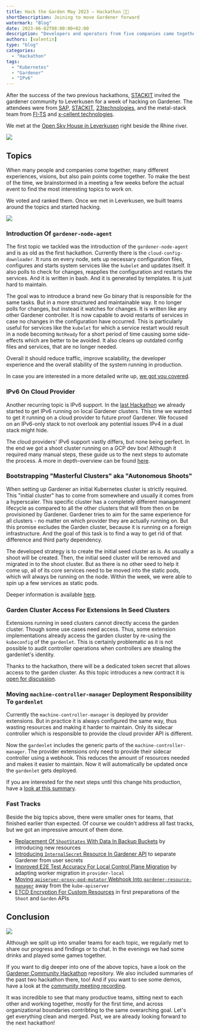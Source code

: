 ```yaml
---
title: Hack the Garden May 2023 – Hackathon 🧑‍🌾
shortDescription: Joining to move Gardener forward
watermark: "Blog"
date: 2023-06-02T08:00:00+02:00
description: "Developers and operators from five companies came together for a week in Leverkusen, for moving Gardener forward"
authors: [valentin]
type: "blog"
categories:
  - "Hackathon"
tags:
  - "Kubernetes"
  - "Gardener"
  - "IPv6"
---
```


After the success of the two previous hackathons, [STACKIT](https://www.stackit.de/) invited the gardener community to Leverkusen for a week of hacking on Gardener. The attendees were from [SAP](https://sap.com), [STACKIT](https://www.stackit.de/), [23technologies](https://23technologies.cloud/), and the metal-stack team from [FI-TS](https://f-i-ts.de) and [x-cellent technologies](https://x-cellent.com).

<!-- truncate -->

We met at the [Open Sky House in Leverkusen](https://www.openskyhouse.org/en/) right beside the Rhine river.

![](location.jpg)

## Topics

When many people and companies come together, many different experiences, visions, but also pain points come together. To make the best of the time, we brainstormed in a meeting a few weeks before the actual event to find the most interesting topics to work on.

We voted and ranked them. Once we met in Leverkusen, we built teams around the topics and started hacking.

![](hands-on.jpg)

### Introduction Of `gardener-node-agent`

The first topic we tackled was the introduction of the `gardener-node-agent` and is as old as the first hackathon. Currently there is the `cloud-config-downloader`. It runs on every node, sets up necessary configuration files, configures and starts system services like the `kubelet` and updates itself. It also polls to check for changes, reapplies the configuration and restarts the services. And it is written in bash. And it is generated by templates. It is just hard to maintain.

The goal was to introduce a brand new Go binary that is responsible for the same tasks. But in a more structured and maintainable way. It no longer polls for changes, but instead it watches for changes. It is written like any other Gardener controller. It is now capable to avoid restarts of services in case no changes in the configuration have occurred. This is particularly useful for services like the `kubelet` for which a service restart would result in a node becoming `NotReady` for a short period of time causing some side-effects which are better to be avoided. It also cleans up outdated config files and services, that are no longer needed.

Overall it should reduce traffic, improve scalability, the developer experience and the overall stability of the system running in production.

In case you are interested in a more detailed write up, [we got you covered](https://github.com/gardener-community/hackathon/blob/main/2023-05_Leverkusen/gardener-node-agent/readme.md).

### IPv6 On Cloud Provider

Another recurring topic is IPv6 support. In the [last Hackathon](https://metal-stack.io/blog/2022/10/hack-the-garden/) we already started to get IPv6 running on local Gardener clusters. This time we wanted to get it running on a cloud provider to future proof Gardener. We focused on an IPv6-only stack to not overlook any potential issues IPv4 in a dual stack might hide.

The cloud providers' IPv6 support vastly differs, but none being perfect.
In the end we got a shoot cluster running on a GCP dev box! Although it required many manual steps, these guide us to the next steps to automate the process. A more in depth-overview can be found [here](https://github.com/gardener-community/hackathon/tree/main/2023-05_Leverkusen#-ipv6-on-cloud-provider).

### Bootstrapping "Masterful Clusters" aka "Autonomous Shoots"

When setting up Gardener an initial Kubernetes cluster is strictly required. This "initial cluster" has to come from somewhere and usually it comes from a hyperscaler. This specific cluster has a completely different management lifecycle as compared to all the other clusters that will from then on be provisioned by Gardener. Gardener tries to aim for the same experience for all clusters - no matter on which provider they are actually running on. But this promise excludes the Garden cluster, because it is running on a foreign infrastructure. And the goal of this task is to find a way to get rid of that difference and third party dependency.

The developed strategy is to create the initial seed cluster as is. As usually a shoot will be created. Then, the initial seed cluster will be removed and migrated in to the shoot cluster. But as there is no other seed to help it come up, all of its core services need to be moved into the static pods, which will always be running on the node. Within the week, we were able to spin up a few services as static pods.

Deeper information is available [here](https://github.com/gardener-community/hackathon/tree/main/2023-05_Leverkusen/masterful-shoot).

### Garden Cluster Access For Extensions In Seed Clusters

Extensions running in seed clusters cannot directly access the garden cluster. Though some use cases need access. Thus, some extension implementations already access the garden cluster by re-using the `kubeconfig` of the `gardenlet`. This is certainly problematic as it is not possible to audit controller operations when controllers are stealing the gardenlet's identity.

Thanks to the hackathon, there will be a dedicated token secret that allows access to the garden cluster. As this topic introduces a new contract it is [open for discussion](https://github.com/gardener-community/hackathon/tree/main/2023-05_Leverkusen#-garden-cluster-access-for-extensions-in-seed-clusters).

### Moving `machine-controller-manager` Deployment Responsibility To `gardenlet`

Currently the `machine-controller-manager` is deployed by provider extensions. But in practice it is always configured the same way, thus wasting resources and making it harder to maintain. Only its sidecar controller which is responsible to provide the cloud provider API is different.

Now the `gardenlet` includes the generic parts of the `machine-controller-manager`. The provider extensions only need to provide their sidecar controller using a webhook. This reduces the amount of resources needed and makes it easier to maintain. Now it will automatically be updated once the `gardenlet` gets deployed.

If you are interested for the next steps until this change hits production, have a [look at this summary](https://github.com/gardener-community/hackathon/tree/main/2023-05_Leverkusen#-moving-machine-controller-manager-deployment-responsibility-to-gardenlet).

### Fast Tracks

Beside the big topics above, there were smaller ones for teams, that finished earlier than expected. Of course we couldn't address all fast tracks, but we got an impressive amount of them done.

- [Replacement Of `ShootStates` With Data In Backup Buckets](https://github.com/gardener-community/hackathon/tree/main/2023-05_Leverkusen#-replacement-of-shootstates-with-data-in-backup-buckets) by introducing new resources
- [Introducing `InternalSecret` Resource In Gardener API](https://github.com/gardener-community/hackathon/tree/main/2023-05_Leverkusen#-introducing-internalsecret-resource-in-gardener-api) to separate Gardener from user secrets
- [Improved E2E Test Accuracy For Local Control Plane Migration](https://github.com/gardener-community/hackathon/tree/main/2023-05_Leverkusen#-improved-e2e-test-accuracy-for-local-control-plane-migration) by adapting worker migration in `provider-local`
- [Moving `apiserver-proxy-pod-mutator` Webhook Into `gardener-resource-manager`](https://github.com/gardener-community/hackathon/tree/main/2023-05_Leverkusen#%EF%B8%8F-moving-apiserver-proxy-pod-mutator-webhook-into-gardener-resource-manager) away from the `kube-apiserver`
- [ETCD Encryption For Custom Resources](https://github.com/gardener-community/hackathon/tree/main/2023-05_Leverkusen#%EF%B8%8F-etcd-encryption-for-custom-resources) in first preparations of the `Shoot` and `Garden` APIs

## Conclusion

![](attendees.jpg)

Although we split up into smaller teams for each topic, we regularly met to share our progress and findings or to chat. In the evenings we had some drinks and played some games together.

If you want to dig deeper into one of the above topics, have a look on the [Gardener Community Hackathon](https://github.com/gardener-community/hackathon/blob/main/2023-05_Leverkusen/README.md) repository. We also included summaries of the past two hackathon there, too! And if you want to see some demos, have a look at the [community meeting recording](https://sap-my.sharepoint.com/:v:/p/rafael_franzke/Eb4L8MjN7IdGoep2r6OSDA0BrpiLq4ot_cex59hOBecmdQ?e=FDZT8k).

It was incredible to see that many productive teams, sitting next to each other and working together, mostly for the first time, and across organizational boundaries contribting to the same overarching goal. Let's get everything clean and merged. Psst, we are already looking forward to the next hackathon!
